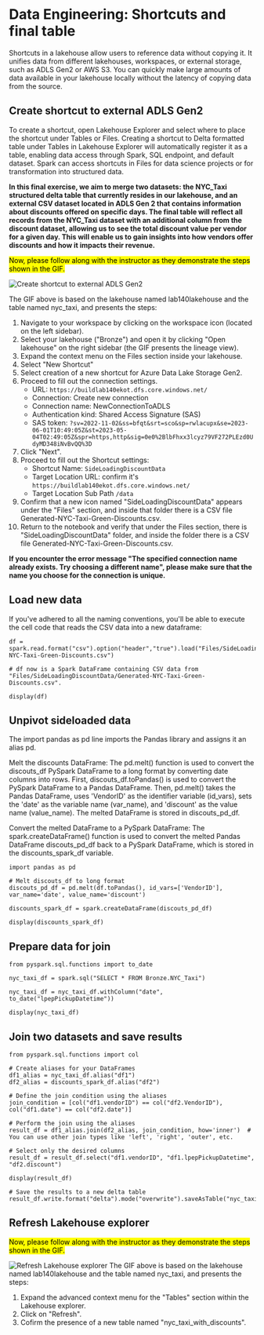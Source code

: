 # Data Engineering: Shortcuts and final table 

Shortcuts in a lakehouse allow users to reference data without copying it. It unifies data from different lakehouses, workspaces, or external storage, such as ADLS Gen2 or AWS S3. You can quickly make large amounts of data available in your lakehouse locally without the latency of copying data from the source.

## Create shortcut to external ADLS Gen2

To create a shortcut, open Lakehouse Explorer and select where to place the shortcut under Tables or Files. Creating a shortcut to Delta formatted table under Tables in Lakehouse Explorer will automatically register it as a table, enabling data access through Spark, SQL endpoint, and default dataset. Spark can access shortcuts in Files for data science projects or for transformation into structured data.

**In this final exercise, we aim to merge two datasets: the NYC_Taxi structured delta table that currently resides in our lakehouse, and an external CSV dataset located in ADLS Gen 2 that contains information about discounts offered on specific days. The final table will reflect all records from the NYC_Taxi dataset with an additional column from the discount dataset, allowing us to see the total discount value per vendor for a given day. This will enable us to gain insights into how vendors offer discounts and how it impacts their revenue.**

<mark>Now, please follow along with the instructor as they demonstrate the steps shown in the GIF.
</mark>

![Create shortcut to external ADLS Gen2](media/shortcut.gif?raw=true)

The GIF above is based on the lakehouse named lab140lakehouse and the table named nyc_taxi, and presents the steps:
1. Navigate to your workspace by clicking on the workspace icon (located on the left sidebar).
2. Select your lakehouse ("Bronze") and open it by clicking "Open lakehouse" on the right sidebar (the GIF presents the lineage view).
3. Expand the context menu on the Files section inside your lakehouse.
4. Select "New Shortcut"
5. Select creation of a new shortcut for Azure Data Lake Storage Gen2.
6. Proceed to fill out the connection settings.
    - URL: `https://buildlab140ekot.dfs.core.windows.net/`
    - Connection: Create new connection
    - Connection name: NewConnectionToADLS
    - Authentication kind: Shared Access Signature (SAS)
    - SAS token: `?sv=2022-11-02&ss=bfqt&srt=sco&sp=rwlacupx&se=2023-06-01T10:49:05Z&st=2023-05-04T02:49:05Z&spr=https,http&sig=0e0%2BlbFhxx3lcyz79VF272PLEzd0UdyMD348iNvBvQQ%3D`
7. Click "Next".
8. Proceed to fill out the Shortcut settings:
    - Shortcut Name: `SideLoadingDiscountData`
    - Target Location URL: confirm it's `https://buildlab140ekot.dfs.core.windows.net/`
    - Target Location  Sub Path `/data`
9. Confirm that a new icon named "SideLoadingDiscountData" appears under the "Files" section, and inside that folder there is a CSV file Generated-NYC-Taxi-Green-Discounts.csv.
10. Return to the notebook and verify that under the Files section, there is "SideLoadingDiscountData" folder, and inside the folder there is a CSV file Generated-NYC-Taxi-Green-Discounts.csv.

**If you encounter the error message "The specified connection name already exists. Try choosing a different name", please make sure that the name you choose for the connection is unique.**

## Load new data

If you've adhered to all the naming conventions, you'll be able to execute the cell code that reads the CSV data into a new dataframe:

```pyspark
df = spark.read.format("csv").option("header","true").load("Files/SideLoadingDiscountData/Generated-NYC-Taxi-Green-Discounts.csv")

# df now is a Spark DataFrame containing CSV data from "Files/SideLoadingDiscountData/Generated-NYC-Taxi-Green-Discounts.csv".

display(df)
```

## Unpivot sideloaded data

The import pandas as pd line imports the Pandas library and assigns it an alias pd.

Melt the discounts DataFrame: The pd.melt() function is used to convert the discouts_df PySpark DataFrame to a long format by converting date columns into rows. First, discouts_df.toPandas() is used to convert the PySpark DataFrame to a Pandas DataFrame. Then, pd.melt() takes the Pandas DataFrame, uses 'VendorID' as the identifier variable (id_vars), sets the 'date' as the variable name (var_name), and 'discount' as the value name (value_name). The melted DataFrame is stored in discouts_pd_df.

Convert the melted DataFrame to a PySpark DataFrame: The spark.createDataFrame() function is used to convert the melted Pandas DataFrame discouts_pd_df back to a PySpark DataFrame, which is stored in the discounts_spark_df variable.


```pyspark
import pandas as pd

# Melt discouts_df to long format
discouts_pd_df = pd.melt(df.toPandas(), id_vars=['VendorID'], var_name='date', value_name='discount')

discounts_spark_df = spark.createDataFrame(discouts_pd_df)

display(discounts_spark_df)

```

## Prepare data for join

```pyspark
from pyspark.sql.functions import to_date

nyc_taxi_df = spark.sql("SELECT * FROM Bronze.NYC_Taxi")

nyc_taxi_df = nyc_taxi_df.withColumn("date", to_date("lpepPickupDatetime"))

display(nyc_taxi_df)

```

## Join two datasets and save results 

```pyspark
from pyspark.sql.functions import col

# Create aliases for your DataFrames
df1_alias = nyc_taxi_df.alias("df1")
df2_alias = discounts_spark_df.alias("df2")

# Define the join condition using the aliases
join_condition = [col("df1.vendorID") == col("df2.VendorID"), col("df1.date") == col("df2.date")]

# Perform the join using the aliases
result_df = df1_alias.join(df2_alias, join_condition, how='inner')  # You can use other join types like 'left', 'right', 'outer', etc.

# Select only the desired columns
result_df = result_df.select("df1.vendorID", "df1.lpepPickupDatetime", "df2.discount")

display(result_df)

# Save the results to a new delta table
result_df.write.format("delta").mode("overwrite").saveAsTable("nyc_taxi_with_discounts")

```

## Refresh Lakehouse explorer  

<mark>Now, please follow along with the instructor as they demonstrate the steps shown in the GIF.
</mark>

![Refresh Lakehouse explorer](media/results.gif?raw=true)
The GIF above is based on the lakehouse named lab140lakehouse and the table named nyc_taxi, and presents the steps:
1. Expand the advanced context menu for the "Tables" section within the Lakehouse explorer.
2. Click on "Refresh".
3. Cofirm the presence of a new table named "nyc_taxi_with_discounts".